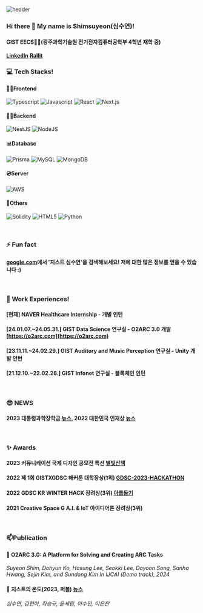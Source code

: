 
![header](https://capsule-render.vercel.app/api?type=slice&color=89CFF0&height=300&section=header&text=Shim%20suyeon&fontSize=90)
### Hi there 👋 My name is Shimsuyeon(심수연)!
#### GIST EECS👩‍🎓(광주과학기술원 전기전자컴퓨터공학부 4학년 재학 중)

**[LinkedIn](https://www.linkedin.com/in/suyeon-shim-57a477316/)**  **[Rallit](https://www.rallit.com/hub/resumes/72836/%EC%8B%AC%EC%88%98%EC%97%B0?isExpanded=true)**

### 💻 Tech Stacks! 
#### 🧑‍💻Frontend
![Typescript](https://img.shields.io/badge/Typescript-3178C6?style=flat-square&logo=typescript&logoColor=black) ![Javascript](https://img.shields.io/badge/Javascript-F7DF1E?style=flat-square&logo=javascript&logoColor=black) ![React](https://img.shields.io/badge/React-61DAFB?style=flat-square&logo=React&logoColor=black) ![Next.js](https://img.shields.io/badge/Next.js-000000?style=flat-square&logo=Next.js&logoColor=white) 

#### 🧑‍💻Backend
![NestJS](https://img.shields.io/badge/NestJS-E0234E?style=flat-square&logo=nestjs&logoColor=black) ![NodeJS](https://img.shields.io/badge/node.js-6DA55F?style=flat-square&logo=node.js&logoColor=white)

#### 📊Database
![Prisma](https://img.shields.io/badge/Prisma-2D3748?style=flat-square&logo=Prisma&logoColor=white)  ![MySQL](https://img.shields.io/badge/mysql-%2300f.svg?style=flat-square&logo=mysql&logoColor=white) 
![MongoDB](https://img.shields.io/badge/MongoDB-%234ea94b.svg?style=flat-square&logo=mongodb&logoColor=white)

#### 💿Server
![AWS](https://img.shields.io/badge/AWS-%23FF9900.svg?style=flat-square&logo=amazon-aws&logoColor=white) 

#### 💙Others
![Solidity](https://img.shields.io/badge/Solidity-363636?style=flat-square&logo=solidity&logoColor=white) ![HTML5](https://img.shields.io/badge/HTML5-E34F26?style=flat-square&logo=HTML5&logoColor=white) ![Python](https://img.shields.io/badge/Python-3776AB?style=flat-square&logo=Python&logoColor=white)

<br/>

### ⚡ Fun fact
#### [google.com](https://www.google.com/search?q=%EC%A7%80%EC%8A%A4%ED%8A%B8+%EC%8B%AC%EC%88%98%EC%97%B0)에서 '지스트 심수연'을 검색해보세요! 저에 대한 많은 정보를 얻을 수 있습니다 :)
<br/>

### 🔭 Work Experiences!
#### [현재] NAVER Healthcare Internship - 개발 인턴
#### [24.01.07.~24.05.31.] GIST Data Science 연구실 - O2ARC 3.0 개발 [https://o2arc.com](https://o2arc.com)
#### [23.11.11.~24.02.29.] GIST Auditory and Music Perception 연구실 - Unity 개발 인턴
#### [21.12.10.~22.02.28.] GIST Infonet 연구실 - 블록체인 인턴
<br/>

### 😎 NEWS
#### 2023 대통령과학장학금 [뉴스](https://www.yna.co.kr/view/AKR20230705036900054), 2022 대한민국 인재상 [뉴스](https://www.news1.kr/local/gwangju-jeonnam/4909905)

<br/>

### ✨ Awards
#### 2023 커뮤니케이션 국제 디자인 공모전 특선 [별빛산책](https://github.com/Shimsuyeon/starwalk)
#### 2022 제 1회 GISTXGDSC 해커톤 대학장상(1위) [GDSC-2023-HACKATHON](https://github.com/Shimsuyeon/gdsc-2023-hackathon)
#### 2022 GDSC KR WINTER HACK 장려상(3위) [아름들기](https://github.com/Shimsuyeon/15_areum-deulgi)
#### 2021 Creative Space G A.I. & IoT 아이디어톤 장려상(3위)

<br/>

### 📫Publication
#### 🧩 O2ARC 3.0: A Platform for Solving and Creating ARC Tasks
*Suyeon Shim, Dohyun Ko, Hosung Lee, Seokki Lee, Doyoon Song, Sanha Hwang, Sejin Kim, and Sundong Kim
In IJCAI (Demo track), 2024*
#### 📖 지스트의 온도(2023, 퍼블) [뉴스](https://biz.chosun.com/science-chosun/science/2024/03/19/OTL7D3Y5Y5GCLADT7M2ILNWPUY/)
*심수연, 김현아, 최승규, 윤세림, 이수민, 이은찬*





<!--
**Shimsuyeon/Shimsuyeon** is a ✨ _special_ ✨ repository because its `README.md` (this file) appears on your GitHub profile.
[![Shimsuyeon's GitHub stats](https://github-readme-stats.vercel.app/api?username=Shimsuyeon)](https://github.com/Shimsuyeon/github-readme-stats)
[![Top Langs](https://github-readme-stats.vercel.app/api/top-langs/?username=Shimsuyeon&layout=compact)](https://github.com/anuraghazra/github-readme-stats)
  
Here are some ideas to get you started:

- 🔭 I’m currently working on ...
- 🌱 I’m currently learning ...
- 👯 I’m looking to collaborate on ...
- 🤔 I’m looking for help with ...
- 💬 Ask me about ...
- 📫 How to reach me: ...
- 😄 Pronouns: ...
- ⚡ Fun fact: ...
-->
